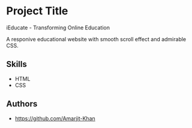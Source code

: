 
# Project Title

iEducate - Transforming Online Education

A responive educational website with smooth scroll effect and admirable CSS.
## Skills
* HTML
* CSS
## Authors

- https://github.com/Amarjit-Khan

